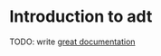 # Introduction to adt

TODO: write [great documentation](http://jacobian.org/writing/what-to-write/)
